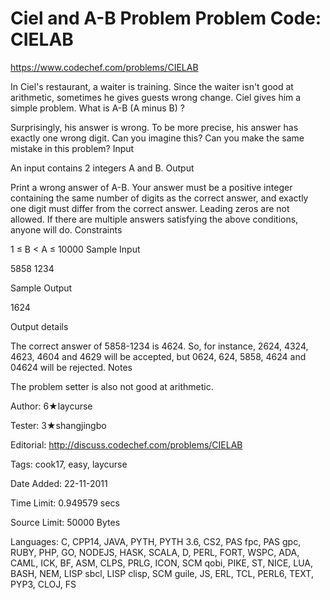 # Ciel and A-B Problem Problem Code: CIELAB
<https://www.codechef.com/problems/CIELAB>

 In Ciel's restaurant, a waiter is training. Since the waiter isn't good at arithmetic, sometimes he gives guests wrong change. Ciel gives him a simple problem. What is A-B (A minus B) ?

Surprisingly, his answer is wrong. To be more precise, his answer has exactly one wrong digit. Can you imagine this? Can you make the same mistake in this problem?
Input

An input contains 2 integers A and B.
Output

Print a wrong answer of A-B. Your answer must be a positive integer containing the same number of digits as the correct answer, and exactly one digit must differ from the correct answer. Leading zeros are not allowed. If there are multiple answers satisfying the above conditions, anyone will do.
Constraints

1 ≤ B < A ≤ 10000
Sample Input

5858 1234

Sample Output

1624

Output details

The correct answer of 5858-1234 is 4624. So, for instance, 2624, 4324, 4623, 4604 and 4629 will be accepted, but 0624, 624, 5858, 4624 and 04624 will be rejected.
Notes

The problem setter is also not good at arithmetic.

Author: 6★laycurse

Tester: 3★shangjingbo

Editorial: http://discuss.codechef.com/problems/CIELAB

Tags: cook17, easy, laycurse

Date Added: 22-11-2011

Time Limit: 0.949579 secs

Source Limit: 50000 Bytes

Languages: C, CPP14, JAVA, PYTH, PYTH 3.6, CS2, PAS fpc, PAS gpc, RUBY, PHP, GO, NODEJS, HASK, SCALA, D, PERL, FORT, WSPC, ADA, CAML, ICK, BF, ASM, CLPS, PRLG, ICON, SCM qobi, PIKE, ST, NICE, LUA, BASH, NEM, LISP sbcl, LISP clisp, SCM guile, JS, ERL, TCL, PERL6, TEXT, PYP3, CLOJ, FS
